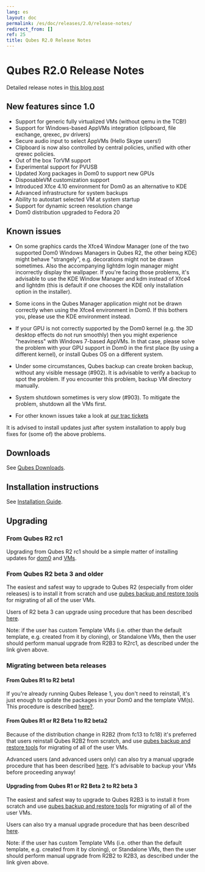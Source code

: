 ```yaml
---
lang: es
layout: doc
permalink: /es/doc/releases/2.0/release-notes/
redirect_from: []
ref: 25
title: Qubes R2.0 Release Notes
---
```


# Qubes R2.0 Release Notes
<a id="qubes-r20-release-notes"></a>

Detailed release notes in [this blog post](https://blog.invisiblethings.org/2014/09/26/announcing-qubes-os-release-2.html)

## New features since 1.0
<a id="new-features-since-10"></a>

* Support for generic fully virtualized VMs (without qemu in the TCB!)
* Support for Windows-based AppVMs integration (clipboard, file exchange, qrexec, pv drivers)
* Secure audio input to select AppVMs (Hello Skype users!)
* Clipboard is now also controlled by central policies, unified with other qrexec policies.
* Out of the box TorVM support
* Experimental support for PVUSB
* Updated Xorg packages in Dom0 to support new GPUs
* DisposableVM customization support
* Introduced Xfce 4.10 environment for Dom0 as an alternative to KDE
* Advanced infrastructure for system backups
* Ability to autostart selected VM at system startup
* Support for dynamic screen resolution change
* Dom0 distribution upgraded to Fedora 20

## Known issues
<a id="known-issues"></a>

* On some graphics cards the Xfce4 Window Manager (one of the two supported Dom0 Windows Managers in Qubes R2, the other being KDE) might behave "strangely", e.g. decorations might not be drawn sometimes. Also the accompanying lightdm login manager might incorrectly display the wallpaper. If you're facing those problems, it's advisable to use the KDE Window Manager and kdm instead of Xfce4 and lightdm (this is default if one chooses the KDE only installation option in the installer).

* Some icons in the Qubes Manager application might not be drawn correctly when using the Xfce4 environment in Dom0. If this bothers you, please use the KDE environment instead.

* If your GPU is not correctly supported by the Dom0 kernel (e.g. the 3D desktop effects do not run smoothly) then you might experience "heaviness" with Windows 7-based AppVMs. In that case, please solve the problem with your GPU support in Dom0 in the first place (by using a different kernel), or install Qubes OS on a different system.

* Under some circumstances, Qubes backup can create broken backup, without any visible message (\#902). It is advisable to verify a backup to spot the problem. If you encounter this problem, backup VM directory manually.

* System shutdown sometimes is very slow (\#903). To mitigate the problem, shutdown all the VMs first.

* For other known issues take a look at [our trac tickets](https://wiki.qubes-os.org/query?status=accepted&status=assigned&status=new&status=reopened&type=defect&milestone=Release+2.1+(post+R2)&col=id&col=summary&col=status&col=type&col=priority&col=milestone&col=component&order=priority)

It is advised to install updates just after system installation to apply bug fixes for (some of) the above problems.

## Downloads
<a id="downloads"></a>

See [Qubes Downloads](/es/doc/QubesDownloads/).

## Installation instructions
<a id="installation-instructions"></a>

See [Installation Guide](/es/doc/installation-guide/).

## Upgrading
<a id="upgrading"></a>

### From Qubes R2 rc1
<a id="from-qubes-r2-rc1"></a>

Upgrading from Qubes R2 rc1 should be a simple matter of installing updates for [dom0](/es/doc/software-update-dom0/) and [VMs](/es/doc/software-update-vm/).

### From Qubes R2 beta 3 and older
<a id="from-qubes-r2-beta-3-and-older"></a>

The easiest and safest way to upgrade to Qubes R2 (especially from older releases) is to install it from scratch and use [qubes backup and restore tools](/es/doc/backup-restore/) for migrating of all of the user VMs.

Users of R2 beta 3 can upgrade using procedure that has been described [here](/es/doc/upgrade-to-r2/).

Note: if the user has custom Template VMs (i.e. other than the default template, e.g. created from it by cloning), or Standalone VMs, then the user should perform manual upgrade from R2B3 to R2rc1, as described under the link given above.

### Migrating between beta releases
<a id="migrating-between-beta-releases"></a>

#### From Qubes R1 to R2 beta1
<a id="from-qubes-r1-to-r2-beta1"></a>

If you're already running Qubes Release 1, you don't need to reinstall, it's just enough to update the packages in your Dom0 and the template VM(s). This procedure is described [here?](/es/doc/upgrade-to-r2/).

#### From Qubes R1 or R2 Beta 1 to R2 beta2
<a id="from-qubes-r1-or-r2-beta-1-to-r2-beta2"></a>

Because of the distribution change in R2B2 (from fc13 to fc18) it's preferred that users reinstall Qubes R2B2 from scratch, and use [qubes backup and restore tools](/es/doc/backup-restore/) for migrating of all of the user VMs.

Advanced users (and advanced users only) can also try a manual upgrade procedure that has been described [here](/es/doc/upgrade-to-r2b2/). It's advisable to backup your VMs before proceeding anyway!

#### Upgrading from Qubes R1 or R2 Beta 2 to R2 beta 3
<a id="upgrading-from-qubes-r1-or-r2-beta-2-to-r2-beta-3"></a>

The easiest and safest way to upgrade to Qubes R2B3 is to install it from scratch and use [qubes backup and restore tools](/es/doc/backup-restore/) for migrating of all of the user VMs.

Users can also try a manual upgrade procedure that has been described [here](/es/doc/upgrade-to-r2b3/).

Note: if the user has custom Template VMs (i.e. other than the default template, e.g. created from it by cloning), or Standalone VMs, then the user should perform manual upgrade from R2B2 to R2B3, as described under the link given above.
